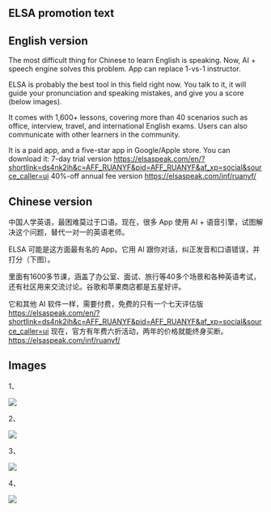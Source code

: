 ## ELSA promotion text

## English version

The most difficult thing for Chinese to learn English is speaking. Now, AI + speech engine solves this problem. App can replace 1-vs-1 instructor.

ELSA is probably the best tool in this field right now. You talk to it, it will guide your pronunciation and speaking mistakes, and give you a score (below images).

It comes with 1,600+ lessons, covering more than 40 scenarios such as office, interview, travel, and international English exams. Users can also communicate with other learners in the community.

It is a paid app, and a five-star app in Google/Apple store. You can download it: 7-day trial version https://elsaspeak.com/en/?shortlink=ds4nk2ih&c=AFF_RUANYF&pid=AFF_RUANYF&af_xp=social&source_caller=ui 40%-off annual fee version https://elsaspeak.com/inf/ruanyf/

## Chinese version

中国人学英语，最困难莫过于口语。现在，很多 App 使用 AI + 语音引擎，试图解决这个问题，替代一对一的英语老师。

ELSA 可能是这方面最有名的 App。它用 AI 跟你对话，纠正发音和口语错误，并打分（下图）。

里面有1600多节课，涵盖了办公室、面试、旅行等40多个场景和各种英语考试，还有社区用来交流讨论。谷歌和苹果商店都是五星好评。

它和其他 AI 软件一样，需要付费，免费的只有一个七天评估版 https://elsaspeak.com/en/?shortlink=ds4nk2ih&c=AFF_RUANYF&pid=AFF_RUANYF&af_xp=social&source_caller=ui 现在，官方有年费六折活动，两年的价格就能终身买断。https://elsaspeak.com/inf/ruanyf/

## Images

1、

![](https://lh3.googleusercontent.com/drive-viewer/AITFw-xMfgWXEFNnEzXXbEiCsy6T9YruWpz_KKUxaFoN8Q0iAU6N9YjRsBCPPltLUVdHXUQmNiggv_m7-7pSRyO9_QdrxEfnRA=s1600)

2、

![](https://lh3.googleusercontent.com/drive-viewer/AITFw-yeVhRE5hTr40_9CffwjNfvj6Bn2qolNdR21pJYJ_zvqRyQQsxl1_a9kKR3CfS2F9v5t9zm0YE6x-ej1etQzQV5E3GWcg=s1600)

3、

![](https://lh3.googleusercontent.com/drive-viewer/AITFw-y5MSLIdunZIm-LWLZC-Ef8kdvU-wnZT4_yUkqztj7ta_i2W7BD-Rr61MW2vxs4m_x8bX9PNjvOrbTKpAmgndp6MysOsg=s1600)

4、

![](https://lh3.googleusercontent.com/drive-viewer/AITFw-xmeJXt3l1NbVg5oIMBlHIUcjmf9S49dpKtkJG51nLWl2Ttv5EfMKX2DEHEjiFvQ1hn-wa9_jZAwYc1kCPEFmveo9MnMA=s1600)